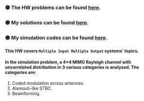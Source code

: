 ### :purple_circle: **The HW problems can be found [here](https://github.com/fnoorzad/Wireless-Communications-Systems/blob/8f9dac7aee93ab2472cd8a67e1adba80bcdc88df/HW/6/HW%20Problems.pdf).**
### :purple_circle: **My solutions can be found [here](https://github.com/fnoorzad/Wireless-Communications-Systems/blob/8f9dac7aee93ab2472cd8a67e1adba80bcdc88df/HW/6/Report.pdf).**
### :purple_circle: **My simulation codes can be found [here](https://github.com/fnoorzad/Wireless-Communications-Systems/blob/6c23f4722a658ed0b9c05aa82720502273f3c513/HW/6/Problem5_Sim_Codes.m).**

#### This HW covers ```Multiple Input Multiple Output``` systems' topics.

#### In the simulation problem, a 4\*4 MIMO Rayleigh channel with uncorrelated distribution in 3 various categories is analysed. The categories are: 
1. Coded modulation across antennas.
2.  Alamouti-like STBC.
3.  Beamforming.


